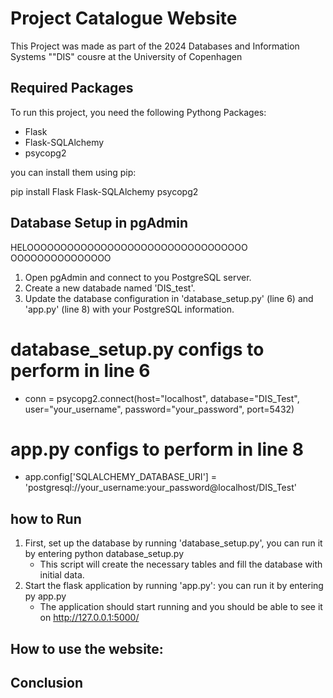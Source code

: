 # Project Catalogue Website

This Project was made as part of the 2024 Databases and Information Systems ""DIS" cousre at the University of Copenhagen

## Required Packages 

To run this project, you need the following Pythong Packages:

- Flask
- Flask-SQLAlchemy
- psycopg2

you can install them using pip:

pip install Flask Flask-SQLAlchemy psycopg2

## Database Setup in pgAdmin
HELOOOOOOOOOOOOOOOOOOOOOOOOOOOOOOOOO
OOOOOOOOOOOOOOO
1) Open pgAdmin and connect to you PostgreSQL server.
2) Create a new databade named 'DIS_test'.
3) Update the database configuration in 'database_setup.py' (line 6) and 'app.py' (line 8) with your PostgreSQL information.  

# database_setup.py configs to perform in line 6
- conn = psycopg2.connect(host="localhost", database="DIS_Test", user="your_username", password="your_password", port=5432)

# app.py configs to perform in line 8
- app.config['SQLALCHEMY_DATABASE_URI'] = 'postgresql://your_username:your_password@localhost/DIS_Test'

## how to Run 
1)  First, set up the database by running 'database_setup.py', you can run it by entering    python database_setup.py
    - This script will create the necessary tables and fill the database with initial data.
2) Start the flask application by running 'app.py': you can run it by entering py app.py
    - The application should start running and you should be able to see it on http://127.0.0.1:5000/

## How to use the website:


## Conclusion